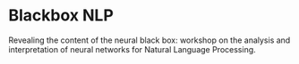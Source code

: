 # Blackbox NLP

Revealing the content of the neural black box: workshop on the analysis and interpretation of neural networks for Natural Language Processing.
